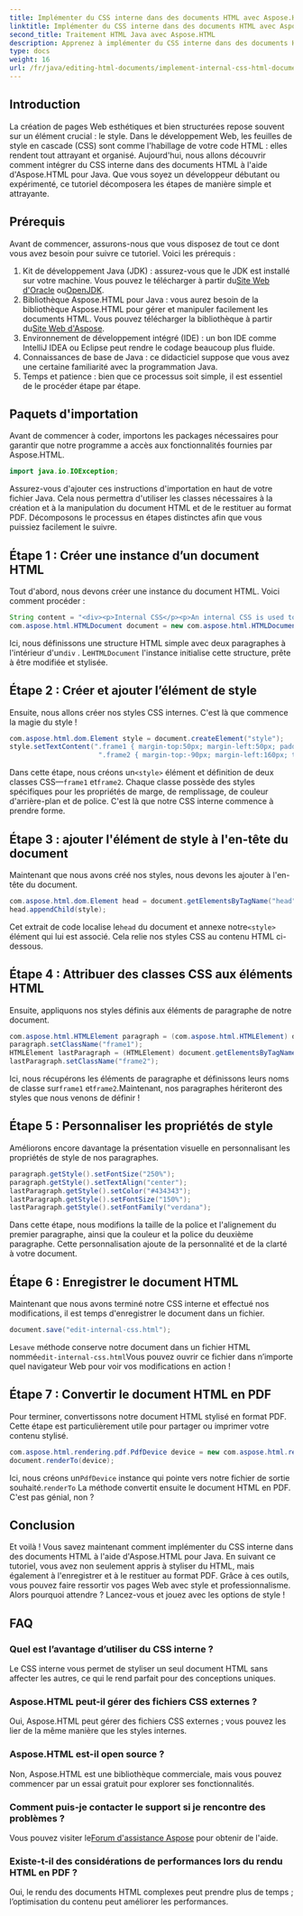 ```yaml
---
title: Implémenter du CSS interne dans des documents HTML avec Aspose.HTML pour Java
linktitle: Implémenter du CSS interne dans des documents HTML avec Aspose.HTML pour Java
second_title: Traitement HTML Java avec Aspose.HTML
description: Apprenez à implémenter du CSS interne dans des documents HTML à l'aide d'Aspose.HTML pour Java avec notre didacticiel simple étape par étape.
type: docs
weight: 16
url: /fr/java/editing-html-documents/implement-internal-css-html-documents/
---
```

## Introduction
La création de pages Web esthétiques et bien structurées repose souvent sur un élément crucial : le style. Dans le développement Web, les feuilles de style en cascade (CSS) sont comme l'habillage de votre code HTML : elles rendent tout attrayant et organisé. Aujourd'hui, nous allons découvrir comment intégrer du CSS interne dans des documents HTML à l'aide d'Aspose.HTML pour Java. Que vous soyez un développeur débutant ou expérimenté, ce tutoriel décomposera les étapes de manière simple et attrayante.
## Prérequis
Avant de commencer, assurons-nous que vous disposez de tout ce dont vous avez besoin pour suivre ce tutoriel. Voici les prérequis :
1.  Kit de développement Java (JDK) : assurez-vous que le JDK est installé sur votre machine. Vous pouvez le télécharger à partir du[Site Web d'Oracle](https://www.oracle.com/java/technologies/javase-jdk11-downloads.html) ou[OpenJDK](https://openjdk.java.net/).
2.  Bibliothèque Aspose.HTML pour Java : vous aurez besoin de la bibliothèque Aspose.HTML pour gérer et manipuler facilement les documents HTML. Vous pouvez télécharger la bibliothèque à partir du[Site Web d'Aspose](https://releases.aspose.com/html/java/).
3. Environnement de développement intégré (IDE) : un bon IDE comme IntelliJ IDEA ou Eclipse peut rendre le codage beaucoup plus fluide.
4. Connaissances de base de Java : ce didacticiel suppose que vous avez une certaine familiarité avec la programmation Java.
5. Temps et patience : bien que ce processus soit simple, il est essentiel de le procéder étape par étape.
## Paquets d'importation
Avant de commencer à coder, importons les packages nécessaires pour garantir que notre programme a accès aux fonctionnalités fournies par Aspose.HTML.
```java
import java.io.IOException;
```
Assurez-vous d'ajouter ces instructions d'importation en haut de votre fichier Java. Cela nous permettra d'utiliser les classes nécessaires à la création et à la manipulation du document HTML et de le restituer au format PDF.
Décomposons le processus en étapes distinctes afin que vous puissiez facilement le suivre.
## Étape 1 : Créer une instance d’un document HTML
Tout d'abord, nous devons créer une instance du document HTML. Voici comment procéder :
```java
String content = "<div><p>Internal CSS</p><p>An internal CSS is used to define a style for a single HTML page</p></div>";
com.aspose.html.HTMLDocument document = new com.aspose.html.HTMLDocument(content, ".");
```
 Ici, nous définissons une structure HTML simple avec deux paragraphes à l'intérieur d'un`div` . Le`HTMLDocument` l'instance initialise cette structure, prête à être modifiée et stylisée.
## Étape 2 : Créer et ajouter l’élément de style
Ensuite, nous allons créer nos styles CSS internes. C'est là que commence la magie du style !
```java
com.aspose.html.dom.Element style = document.createElement("style");
style.setTextContent(".frame1 { margin-top:50px; margin-left:50px; padding:20px; width:360px; height:90px; background-color:#a52a2a; font-family:verdana; color:#FFF5EE;}" +
                      ".frame2 { margin-top:-90px; margin-left:160px; text-align:center; padding:20px; width:360px; height:100px; background-color:#ADD8E6;}");
```
 Dans cette étape, nous créons un`<style>` élément et définition de deux classes CSS—`frame1` et`frame2`. Chaque classe possède des styles spécifiques pour les propriétés de marge, de remplissage, de couleur d'arrière-plan et de police. C'est là que notre CSS interne commence à prendre forme.
## Étape 3 : ajouter l'élément de style à l'en-tête du document
Maintenant que nous avons créé nos styles, nous devons les ajouter à l'en-tête du document.
```java
com.aspose.html.dom.Element head = document.getElementsByTagName("head").get_Item(0);
head.appendChild(style);
```
 Cet extrait de code localise le`head` du document et annexe notre`<style>` élément qui lui est associé. Cela relie nos styles CSS au contenu HTML ci-dessous.
## Étape 4 : Attribuer des classes CSS aux éléments HTML
Ensuite, appliquons nos styles définis aux éléments de paragraphe de notre document.
```java
com.aspose.html.HTMLElement paragraph = (com.aspose.html.HTMLElement) document.getElementsByTagName("p").get_Item(0);
paragraph.setClassName("frame1");
HTMLElement lastParagraph = (HTMLElement) document.getElementsByTagName("p").get_Item(document.getElementsByTagName("p").getLength() - 1);
lastParagraph.setClassName("frame2");
```
 Ici, nous récupérons les éléments de paragraphe et définissons leurs noms de classe sur`frame1` et`frame2`.Maintenant, nos paragraphes hériteront des styles que nous venons de définir !
## Étape 5 : Personnaliser les propriétés de style
Améliorons encore davantage la présentation visuelle en personnalisant les propriétés de style de nos paragraphes.
```java
paragraph.getStyle().setFontSize("250%");
paragraph.getStyle().setTextAlign("center");
lastParagraph.getStyle().setColor("#434343");
lastParagraph.getStyle().setFontSize("150%");
lastParagraph.getStyle().setFontFamily("verdana");
```
Dans cette étape, nous modifions la taille de la police et l'alignement du premier paragraphe, ainsi que la couleur et la police du deuxième paragraphe. Cette personnalisation ajoute de la personnalité et de la clarté à votre document.
## Étape 6 : Enregistrer le document HTML
Maintenant que nous avons terminé notre CSS interne et effectué nos modifications, il est temps d'enregistrer le document dans un fichier.
```java
document.save("edit-internal-css.html");
```
 Le`save` méthode conserve notre document dans un fichier HTML nommé`edit-internal-css.html`Vous pouvez ouvrir ce fichier dans n’importe quel navigateur Web pour voir vos modifications en action !
## Étape 7 : Convertir le document HTML en PDF
Pour terminer, convertissons notre document HTML stylisé en format PDF. Cette étape est particulièrement utile pour partager ou imprimer votre contenu stylisé.
```java
com.aspose.html.rendering.pdf.PdfDevice device = new com.aspose.html.rendering.pdf.PdfDevice("edit-internal-css.pdf");
document.renderTo(device);
```
 Ici, nous créons un`PdfDevice` instance qui pointe vers notre fichier de sortie souhaité.`renderTo` La méthode convertit ensuite le document HTML en PDF. C'est pas génial, non ?
## Conclusion
Et voilà ! Vous savez maintenant comment implémenter du CSS interne dans des documents HTML à l'aide d'Aspose.HTML pour Java. En suivant ce tutoriel, vous avez non seulement appris à styliser du HTML, mais également à l'enregistrer et à le restituer au format PDF. Grâce à ces outils, vous pouvez faire ressortir vos pages Web avec style et professionnalisme. Alors pourquoi attendre ? Lancez-vous et jouez avec les options de style !

## FAQ
### Quel est l’avantage d’utiliser du CSS interne ?  
Le CSS interne vous permet de styliser un seul document HTML sans affecter les autres, ce qui le rend parfait pour des conceptions uniques.
### Aspose.HTML peut-il gérer des fichiers CSS externes ?  
Oui, Aspose.HTML peut gérer des fichiers CSS externes ; vous pouvez les lier de la même manière que les styles internes.
### Aspose.HTML est-il open source ?  
Non, Aspose.HTML est une bibliothèque commerciale, mais vous pouvez commencer par un essai gratuit pour explorer ses fonctionnalités.
### Comment puis-je contacter le support si je rencontre des problèmes ?  
 Vous pouvez visiter le[Forum d'assistance Aspose](https://forum.aspose.com/c/html/29) pour obtenir de l'aide.
### Existe-t-il des considérations de performances lors du rendu HTML en PDF ?  
Oui, le rendu des documents HTML complexes peut prendre plus de temps ; l’optimisation du contenu peut améliorer les performances.